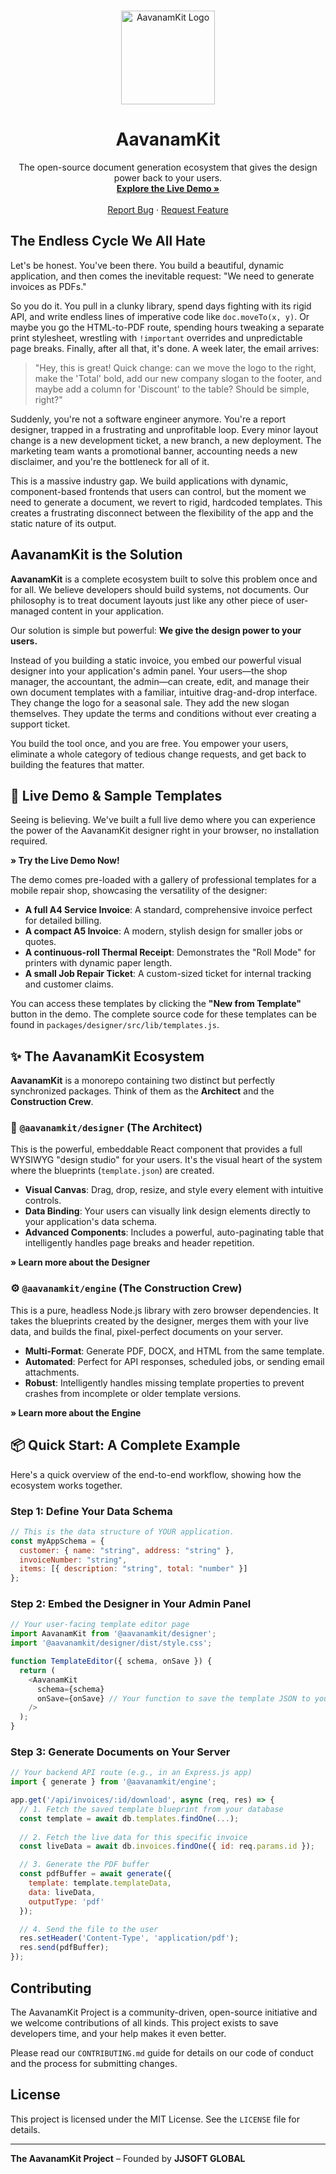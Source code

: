 <div align="center">
<br />
<p>
<img src="https://www.google.com/search?q=https://placehold.co/150x150/2D68FF/FFFFFF%3Ftext%3DA" alt="AavanamKit Logo" width="150" />
</p>
<h1 align="center">AavanamKit</h1>
<p align="center">
The open-source document generation ecosystem that gives the design power back to your users.
<br />
<a href="https://www.google.com/search?q=%5BYOUR_LIVE_DEMO_URL_HERE%5D"><strong>Explore the Live Demo »</strong></a>
<br />
<br />
<a href="https://www.google.com/search?q=https://github.com/jafranjemal/aavanamkit/issues">Report Bug</a>
·
<a href="https://www.google.com/search?q=https://github.com/jafranjemal/aavanamkit/issues">Request Feature</a>
</p>
</div>

## The Endless Cycle We All Hate

Let's be honest. You've been there. You build a beautiful, dynamic application, and then comes the inevitable request: "We need to generate invoices as PDFs."

So you do it. You pull in a clunky library, spend days fighting with its rigid API, and write endless lines of imperative code like `doc.moveTo(x, y)`. Or maybe you go the HTML-to-PDF route, spending hours tweaking a separate print stylesheet, wrestling with `!important` overrides and unpredictable page breaks. Finally, after all that, it's done. A week later, the email arrives:

> "Hey, this is great! Quick change: can we move the logo to the right, make the 'Total' bold, add our new company slogan to the footer, and maybe add a column for 'Discount' to the table? Should be simple, right?"

Suddenly, you're not a software engineer anymore. You're a report designer, trapped in a frustrating and unprofitable loop. Every minor layout change is a new development ticket, a new branch, a new deployment. The marketing team wants a promotional banner, accounting needs a new disclaimer, and you're the bottleneck for all of it.

This is a massive industry gap. We build applications with dynamic, component-based frontends that users can control, but the moment we need to generate a document, we revert to rigid, hardcoded templates. This creates a frustrating disconnect between the flexibility of the app and the static nature of its output.

## AavanamKit is the Solution

**AavanamKit** is a complete ecosystem built to solve this problem once and for all. We believe developers should build systems, not documents. Our philosophy is to treat document layouts just like any other piece of user-managed content in your application.

Our solution is simple but powerful: **We give the design power to your users.**

Instead of you building a static invoice, you embed our powerful visual designer into your application's admin panel. Your users—the shop manager, the accountant, the admin—can create, edit, and manage their own document templates with a familiar, intuitive drag-and-drop interface. They change the logo for a seasonal sale. They add the new slogan themselves. They update the terms and conditions without ever creating a support ticket.

You build the tool once, and you are free. You empower your users, eliminate a whole category of tedious change requests, and get back to building the features that matter.

## 🚀 Live Demo & Sample Templates

Seeing is believing. We've built a full live demo where you can experience the power of the AavanamKit designer right in your browser, no installation required.

**» Try the Live Demo Now!**

The demo comes pre-loaded with a gallery of professional templates for a mobile repair shop, showcasing the versatility of the designer:

- **A full A4 Service Invoice**: A standard, comprehensive invoice perfect for detailed billing.
- **A compact A5 Invoice**: A modern, stylish design for smaller jobs or quotes.
- **A continuous-roll Thermal Receipt**: Demonstrates the "Roll Mode" for printers with dynamic paper length.
- **A small Job Repair Ticket**: A custom-sized ticket for internal tracking and customer claims.

You can access these templates by clicking the **"New from Template"** button in the demo. The complete source code for these templates can be found in `packages/designer/src/lib/templates.js`.

## ✨ The AavanamKit Ecosystem

**AavanamKit** is a monorepo containing two distinct but perfectly synchronized packages. Think of them as the **Architect** and the **Construction Crew**.

### 🎨 `@aavanamkit/designer` (The Architect)

This is the powerful, embeddable React component that provides a full WYSIWYG "design studio" for your users. It's the visual heart of the system where the blueprints (`template.json`) are created.

- **Visual Canvas**: Drag, drop, resize, and style every element with intuitive controls.
- **Data Binding**: Your users can visually link design elements directly to your application's data schema.
- **Advanced Components**: Includes a powerful, auto-paginating table that intelligently handles page breaks and header repetition.

**» Learn more about the Designer**

### ⚙️ `@aavanamkit/engine` (The Construction Crew)

This is a pure, headless Node.js library with zero browser dependencies. It takes the blueprints created by the designer, merges them with your live data, and builds the final, pixel-perfect documents on your server.

- **Multi-Format**: Generate PDF, DOCX, and HTML from the same template.
- **Automated**: Perfect for API responses, scheduled jobs, or sending email attachments.
- **Robust**: Intelligently handles missing template properties to prevent crashes from incomplete or older template versions.

**» Learn more about the Engine**

## 📦 Quick Start: A Complete Example

Here's a quick overview of the end-to-end workflow, showing how the ecosystem works together.

### Step 1: Define Your Data Schema

```js
// This is the data structure of YOUR application.
const myAppSchema = {
  customer: { name: "string", address: "string" },
  invoiceNumber: "string",
  items: [{ description: "string", total: "number" }]
};
```

### Step 2: Embed the Designer in Your Admin Panel

```js
// Your user-facing template editor page
import AavanamKit from '@aavanamkit/designer';
import '@aavanamkit/designer/dist/style.css';

function TemplateEditor({ schema, onSave }) {
  return (
    <AavanamKit
      schema={schema}
      onSave={onSave} // Your function to save the template JSON to your DB
    />
  );
}
```

### Step 3: Generate Documents on Your Server

```js
// Your backend API route (e.g., in an Express.js app)
import { generate } from '@aavanamkit/engine';

app.get('/api/invoices/:id/download', async (req, res) => {
  // 1. Fetch the saved template blueprint from your database
  const template = await db.templates.findOne(...);
  
  // 2. Fetch the live data for this specific invoice
  const liveData = await db.invoices.findOne({ id: req.params.id });

  // 3. Generate the PDF buffer
  const pdfBuffer = await generate({
    template: template.templateData,
    data: liveData,
    outputType: 'pdf'
  });

  // 4. Send the file to the user
  res.setHeader('Content-Type', 'application/pdf');
  res.send(pdfBuffer);
});
```

## Contributing

The AavanamKit Project is a community-driven, open-source initiative and we welcome contributions of all kinds. This project exists to save developers time, and your help makes it even better.

Please read our `CONTRIBUTING.md` guide for details on our code of conduct and the process for submitting changes.

## License

This project is licensed under the MIT License. See the `LICENSE` file for details.

---

**The AavanamKit Project** – Founded by **JJSOFT GLOBAL**